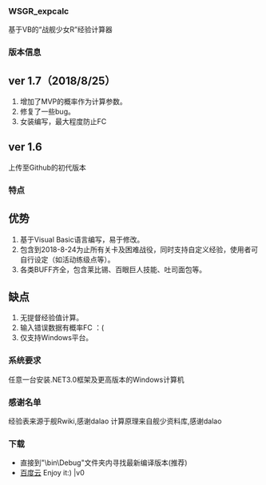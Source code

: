 ### WSGR_expcalc
基于VB的“战舰少女R”经验计算器
### 版本信息
## ver 1.7（2018/8/25）
1. 增加了MVP的概率作为计算参数。
2. 修复了一些bug。
3. 女装编写，最大程度防止FC
## ver 1.6
上传至Github的初代版本
### 特点
## 优势
1. 基于Visual Basic语言编写，易于修改。
2. 包含到2018-8-24为止所有关卡及困难战役，同时支持自定义经验，使用者可自行设定（如活动练级点等）。
3. 各类BUFF齐全，包含莱比锡、百眼巨人技能、吐司面包等。
## 缺点
1. 无提督经验值计算。
2. 输入错误数据有概率FC ：(
3. 仅支持Windows平台。
### 系统要求
任意一台安装.NET3.0框架及更高版本的Windows计算机
### 感谢名单
 经验表来源于舰Rwiki,感谢dalao
 计算原理来自舰少资料库,感谢dalao
### 下载
- 直接到"\bin\Debug\"文件夹内寻找最新编译版本(推荐)
- [百度云](https://pan.baidu.com/s/1_rFDiBhbmew01EnYVltsfQ)
 Enjoy it:) |v0

